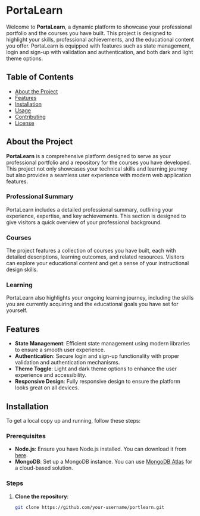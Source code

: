 # PortaLearn

Welcome to **PortaLearn**, a dynamic platform to showcase your professional portfolio and the courses you have built. This project is designed to highlight your skills, professional achievements, and the educational content you offer. PortaLearn is equipped with features such as state management, login and sign-up with validation and authentication, and both dark and light theme options.

## Table of Contents

- [About the Project](#about-the-project)
- [Features](#features)
- [Installation](#installation)
- [Usage](#usage)
- [Contributing](#contributing)
- [License](#license)

## About the Project

**PortaLearn** is a comprehensive platform designed to serve as your professional portfolio and a repository for the courses you have developed. This project not only showcases your technical skills and learning journey but also provides a seamless user experience with modern web application features.

### Professional Summary

PortaLearn includes a detailed professional summary, outlining your experience, expertise, and key achievements. This section is designed to give visitors a quick overview of your professional background.

### Courses

The project features a collection of courses you have built, each with detailed descriptions, learning outcomes, and related resources. Visitors can explore your educational content and get a sense of your instructional design skills.

### Learning

PortaLearn also highlights your ongoing learning journey, including the skills you are currently acquiring and the educational goals you have set for yourself.

## Features

- **State Management**: Efficient state management using modern libraries to ensure a smooth user experience.
- **Authentication**: Secure login and sign-up functionality with proper validation and authentication mechanisms.
- **Theme Toggle**: Light and dark theme options to enhance the user experience and accessibility.
- **Responsive Design**: Fully responsive design to ensure the platform looks great on all devices.

## Installation

To get a local copy up and running, follow these steps:

### Prerequisites

- **Node.js**: Ensure you have Node.js installed. You can download it from [here](https://nodejs.org/).
- **MongoDB**: Set up a MongoDB instance. You can use [MongoDB Atlas](https://www.mongodb.com/cloud/atlas) for a cloud-based solution.

### Steps

1. **Clone the repository**:
   ```sh
   git clone https://github.com/your-username/portlearn.git
